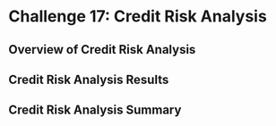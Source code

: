 # Challenge 17: Credit Risk Analysis

## Overview of Credit Risk Analysis

## Credit Risk Analysis Results



## Credit Risk Analysis Summary
